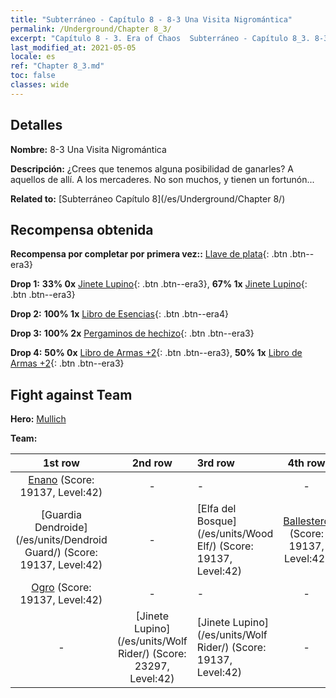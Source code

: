 ```yaml
---
title: "Subterráneo - Capítulo 8 - 8-3 Una Visita Nigromántica"
permalink: /Underground/Chapter 8_3/
excerpt: "Capítulo 8 - 3. Era of Chaos  Subterráneo - Capítulo 8_3. 8-3 Una Visita Nigromántica"
last_modified_at: 2021-05-05
locale: es
ref: "Chapter 8_3.md"
toc: false
classes: wide
---
```


## Detalles

 **Nombre:** 8-3 Una Visita Nigromántica

 **Descripción:** ¿Crees que tenemos alguna posibilidad de ganarles? A aquellos de allí. A los mercaderes. No son muchos, y tienen un fortunón...

 **Related to:** [Subterráneo Capítulo 8](/es/Underground/Chapter 8/)

## Recompensa obtenida

 **Recompensa por completar por primera vez::** [Llave de plata](/ItemsES/con_693/){: .btn .btn--era3}

 **Drop 1:** **33% 0x** [Jinete Lupino](/ItemsES/unt_218/){: .btn .btn--era3}, **67% 1x** [Jinete Lupino](/ItemsES/unt_218/){: .btn .btn--era3}

 **Drop 2:** **100% 1x** [Libro de Esencias](/ItemsES/mat_39/){: .btn .btn--era4}

 **Drop 3:** **100% 2x** [Pergaminos de hechizo](/ItemsES/con_694/){: .btn .btn--era3}

 **Drop 4:** **50% 0x** [Libro de Armas +2](/ItemsES/mat_32/){: .btn .btn--era3}, **50% 1x** [Libro de Armas +2](/ItemsES/mat_32/){: .btn .btn--era3}


## Fight against Team
 **Hero:** [Mullich](/es/heroes/Mullich/)

 **Team:**


  | 1st row | 2nd row | 3rd row | 4th row |
  |:----:|:----:|:----|:----:|
  | [Enano](/es/units/Dwarf/) (Score: 19137, Level:42)  | - | - | - |
  | [Guardia Dendroide](/es/units/Dendroid Guard/) (Score: 19137, Level:42)  | - | [Elfa del Bosque](/es/units/Wood Elf/) (Score: 19137, Level:42)  | [Ballestero](/es/units/Marksman/) (Score: 19137, Level:42)  |
  | [Ogro](/es/units/Ogre/) (Score: 19137, Level:42)  | - | - | - |
  | - | [Jinete Lupino](/es/units/Wolf Rider/) (Score: 23297, Level:42)  | [Jinete Lupino](/es/units/Wolf Rider/) (Score: 19137, Level:42)  | - |


